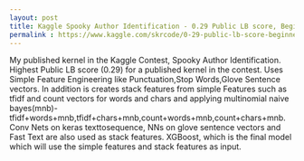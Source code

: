 ```yaml
---
layout: post
title: Kaggle Spooky Author Identification - 0.29 Public LB score, Beginner NLP Tutorial
permalink : https://www.kaggle.com/skrcode/0-29-public-lb-score-beginner-nlp-tutorial
---
```


My published kernel in the Kaggle Contest, Spooky Author Identification. Highest Public LB score (0.29) for a published kernel in the contest. Uses Simple Feature Engineering like Punctuation,Stop Words,Glove Sentence vectors. 
In addition is creates stack features from simple Features such as tfidf and count vectors for words and chars and applying multinomial naive bayes(mnb)- tfidf+words+mnb,tfidf+chars+mnb,count+words+mnb,count+chars+mnb. 
Conv Nets on keras texttosequence, NNs on glove sentence vectors and Fast Text are also used as stack features. 
XGBoost, which is the final model which will use the simple features and stack features as input.
